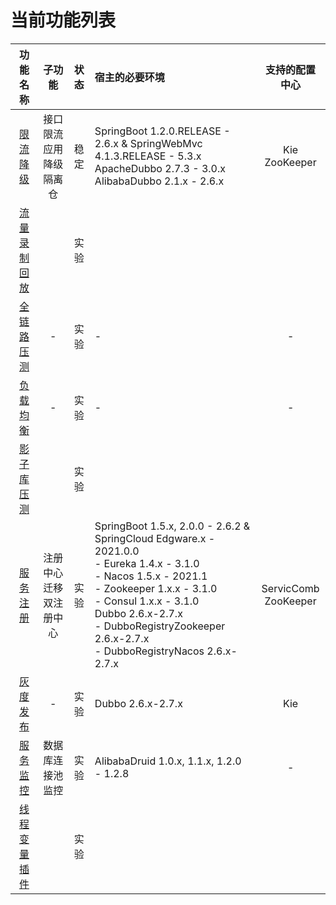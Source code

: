# 当前功能列表

|功能名称|子功能|状态|宿主的必要环境|支持的配置中心|
|:-:|:-:|:-:|:-|:-:|
|[限流降级](flowcontrol/flowcontrol.md)|接口限流<br>应用降级<br>隔离仓|稳定|SpringBoot 1.2.0.RELEASE - 2.6.x & SpringWebMvc 4.1.3.RELEASE - 5.3.x<br>ApacheDubbo 2.7.3 - 3.0.x<br>AlibabaDubbo 2.1.x - 2.6.x|Kie<br>ZooKeeper|
|[流量录制回放](flowrecord/document.md)||实验|||
|[全链路压测](hercules/document.md)|-|实验|-|-
|[负载均衡](loadbalancer/document.md)|-|实验|-|-
|[影子库压测](online-stresstest/document.md)||实验|||
|[服务注册](registry/document.md)|注册中心迁移<br>双注册中心|实验|SpringBoot 1.5.x, 2.0.0 - 2.6.2 & SpringCloud Edgware.x - 2021.0.0<br>- Eureka 1.4.x - 3.1.0<br>- Nacos 1.5.x - 2021.1<br>- Zookeeper 1.x.x - 3.1.0<br>- Consul 1.x.x - 3.1.0<br>Dubbo 2.6.x-2.7.x<br>- DubboRegistryZookeeper 2.6.x-2.7.x<br>- DubboRegistryNacos  2.6.x-2.7.x|ServicComb<br>ZooKeeper|
|[灰度发布](route/document.md)|-|实验|Dubbo 2.6.x-2.7.x|Kie|
|[服务监控](server-monitor/document.md)|数据库连接池监控|实验|AlibabaDruid 1.0.x, 1.1.x, 1.2.0 - 1.2.8|-|
|[线程变量插件](threadlocal/document.md)||实验|||
